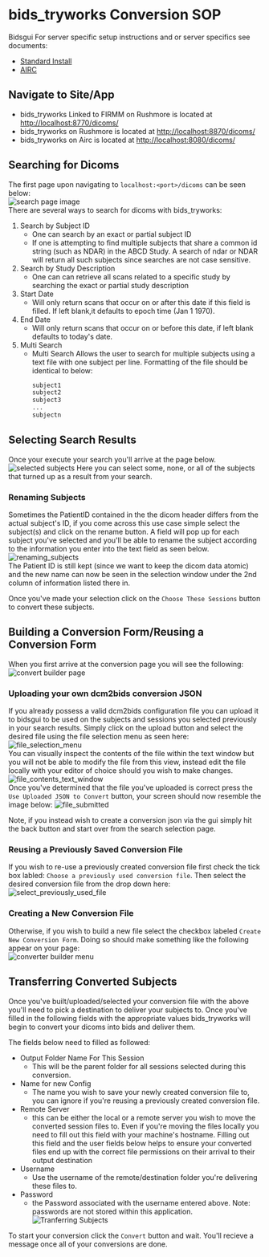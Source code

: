 # bids_tryworks Conversion SOP
Bidsgui
For server specific setup instructions and or server specifics see documents:  
- [Standard Install](rushmore.md) 
- [AIRC](airc.md)

## Navigate to Site/App
- bids_tryworks Linked to FIRMM on Rushmore is located at [http://localhost:8770/dicoms/](http://localhost:8770/dicoms/)
- bids_tryworks on Rushmore is located at [http://localhost:8870/dicoms/](http://localhost:8870/dicoms/)
- bids_tryworks on Airc is located at [http://localhost:8080/dicoms/](http://localhost:8080/dicoms/)

## Searching for Dicoms
The first page upon navigating to `localhost:<port>/dicoms` can be seen below:  
![search page image](/images/search.png)  
There are several ways to search for dicoms with bids_tryworks:
1) Search by Subject ID
    - One can search by an exact or partial subject ID
    - If one is attempting to find multiple subjects that share a common id string (such as NDAR) in the ABCD Study. A search of ndar or NDAR will return all such 
    subjects since searches are not case sensitive.
2) Search by Study Description
    - One can can retrieve all scans related to a specific study by searching the exact or partial study description
3) Start Date
    - Will only return scans that occur on or after this date if this field is filled. If left blank,it defaults to epoch time (Jan 1 1970).
4) End Date
    - Will only return scans that occur on or before this date, if left blank defaults to today's date.
5) Multi Search
    - Multi Search Allows the user to search for multiple subjects using a text file with one subject per line. Formatting of the file should be identical to below:
        ```txt
        subject1
        subject2
        subject3
        ...
        subjectn
        ```

## Selecting Search Results
Once your execute your search you'll arrive at the page below.
![selected subjects](/images/selected_subjects.png)
Here you can select some, none, or all of the subjects that turned up as a result from your
search. 
### Renaming Subjects
Sometimes the PatientID contained in the the dicom header differs from the actual subject's ID, if you come across
this use case simple select the subject(s) and click on the rename button. A field will pop up for each subject you've selected
and you'll be able to rename the subject according  to the information you enter into the text field as seen below.  
![renaming_subjects](images/rename_before.png)  
The Patient ID is still kept (since we want to keep the dicom data atomic) and the new name can now be seen in the selection
window under the 2nd column of information listed there in.  


Once you've made your selection click on the `Choose These Sessions` button to convert these subjects. 

## Building a Conversion Form/Reusing a Conversion Form
When you first arrive at the conversion page you will see
the following:
![convert builder page](/images/convert_page_first_load.PNG)  
### Uploading your own dcm2bids conversion JSON
If you already possess a valid dcm2bids configuration file you can upload it to bidsgui to be used
on the subjects and sessions you selected previously in your search results. Simply click on the 
upload button and select the desired file using the
file selection menu as seen here:  
![file_selection_menu](/images/convert_page_file_browser.PNG)  
You can visually inspect the contents of the file within the text window but you will not 
be able to modify the file from this view, instead edit the file locally with your editor 
of choice should you wish to make changes.  
![file_contents_text_window](/images/convert_page_upload_json_before_submit.PNG)  
Once you've determined that the file you've uploaded is correct press the `Use Uploaded JSON to Convert` button,
your screen should now resemble the image below:
![file_submitted](/images/convert_page_upload_json_after_submit.PNG)  

Note, if you instead wish to create a conversion json via the gui simply hit the back button
and start over from the search selection page.
### Reusing a Previously Saved Conversion File
If you wish to re-use a previously created conversion file first check the tick box labled:
`Choose a previously used conversion file`. Then select the desired conversion file from the drop down here:  
![select_previously_used_file](/images/select_previously_used_file.PNG)  
### Creating a New Conversion File
Otherwise, if you wish to build a new file select the checkbox labeled `Create New Conversion Form`. 
Doing so should make something like the following appear on your page:  
![converter builder menu](/images/convert_page_create_new_conversion_file_selected.PNG)  

## Transferring Converted Subjects
Once you've built/uploaded/selected your conversion file with the above you'll need to pick 
a destination to deliver your subjects to. Once you've filled in the 
following fields with the appropriate values bids_tryworks will begin to 
convert your dicoms into bids and deliver them.

The fields below need to filled as followed:
- Output Folder Name For This Session
    - This will be the parent folder for all sessions selected during this
    conversion.
- Name for new Config
    - The name you wish to save your newly created conversion file to,
    you can ignore if you're reusing a previously created conversion file.
- Remote Server
    - this can be either the local or a remote server you wish to move the
    converted session files to. Even if you're moving the files locally
    you need to fill out this field with your machine's hostname. Filling
    out this field and the user fields below helps to ensure your converted
    files end up with the correct file permissions on their arrival to
    their output destination
- Username
    - Use the username of the remote/destination folder you're delivering
    these files to.
- Password
    - the Password associated with the username entered above. Note:
    passwords are not stored within this application.
![Tranferring Subjects](/images/remote_transfer.PNG)

To start your conversion click the `Convert` button and wait. You'll recieve a message once all of your conversions are done.


